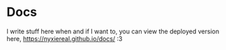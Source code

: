 # Docs
I write stuff here when and if I want to, you can view the deployed version here, https://nyxiereal.github.io/docs/ :3